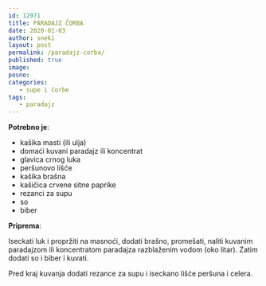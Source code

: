 ```yaml
---
id: 12971
title: PARADAJZ ČORBA
date: 2020-01-03
author: sneki
layout: post
permalink: /paradajz-corba/
published: true
image: 
posno: 
categories:
   - supe i čorbe
tags:
   - paradajz
---
```

**Potrebno je**:

* kašika masti (ili ulja)
* domaći kuvani paradajz ili koncentrat
* glavica crnog luka
* peršunovo lišće
* kašika brašna 
* kašičica crvene sitne paprike 
* rezanci za supu
* so
* biber

**Priprema**:

Iseckati luk i propržiti na masnoći, dodati brašno, promešati, naliti kuvanim paradajzom ili koncentratom paradajza razblaženim vodom (oko litar). Zatim dodati so i biber i kuvati. 

Pred kraj kuvanja dodati rezance za supu i iseckano lišće peršuna i celera.

  

